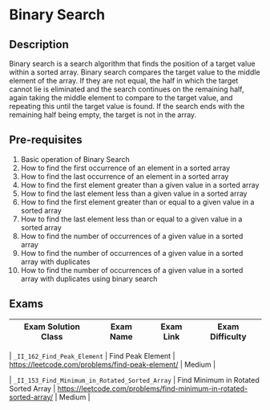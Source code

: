 # Binary Search

## Description

Binary search is a search algorithm that finds the position of a target value within a sorted array. Binary search compares the target value to the middle element of the array. If they are not equal, the half in which the target cannot lie is eliminated and the search continues on the remaining half, again taking the middle element to compare to the target value, and repeating this until the target value is found. If the search ends with the remaining half being empty, the target is not in the array.

## Pre-requisites

1. Basic operation of Binary Search
2. How to find the first occurrence of an element in a sorted array
3. How to find the last occurrence of an element in a sorted array
4. How to find the first element greater than a given value in a sorted array
5. How to find the last element less than a given value in a sorted array
6. How to find the first element greater than or equal to a given value in a sorted array
7. How to find the last element less than or equal to a given value in a sorted array
8. How to find the number of occurrences of a given value in a sorted array
9. How to find the number of occurrences of a given value in a sorted array with duplicates
10. How to find the number of occurrences of a given value in a sorted array with duplicates using binary search

## Exams

<!-- create markdown tabble with following columns -->

<!-- 1. Exam Solution Class
2. Exam Name
3. Exam Link
4. Exam Difficulty -->

<!-- Note to add prefix _I_ or _II_ or _III_ for exam solution class name III means hard, II means mid, I means easy-->

| Exam Solution Class| Exam Name | Exam Link | Exam Difficulty |
| --- | --- | --- | --- |
<!-- 162 -->
| `_II_162_Find_Peak_Element` | Find Peak Element | https://leetcode.com/problems/find-peak-element/ | Medium |
<!-- 153 -->
| `_II_153_Find_Minimum_in_Rotated_Sorted_Array` | Find Minimum in Rotated Sorted Array | https://leetcode.com/problems/find-minimum-in-rotated-sorted-array/ | Medium |
